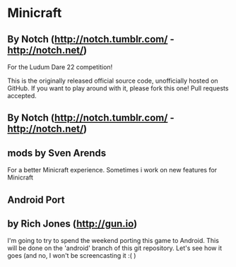 # Minicraft
## By Notch (http://notch.tumblr.com/ - http://notch.net/)

For the Ludum Dare 22 competition!

This is the originally released official source code, unofficially hosted on GitHub. If you want to play around with it,
please fork this one! Pull requests accepted.

## By Notch (http://notch.tumblr.com/ - http://notch.net/)
## mods by Sven Arends

For a better Minicraft experience.
Sometimes i work on new features for Minicraft


## Android Port
## by Rich Jones (http://gun.io)

I'm going to try to spend the weekend porting this game to Android. This will be done on the 'android' branch of this
git repository. Let's see how it goes (and no, I won't be screencasting it :( )
